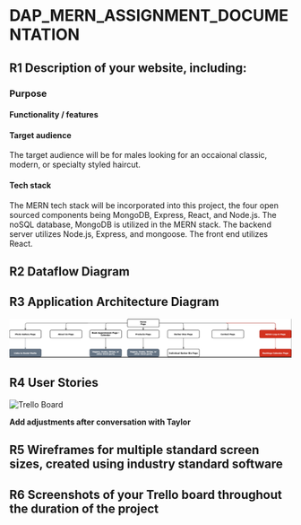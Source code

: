 # DAP_MERN_ASSIGNMENT_DOCUMENTATION


## R1 Description of your website, including:

### Purpose
#### Functionality / features




#### Target audience

The target audience will be for males looking for an occaional classic, modern, or specialty styled haircut. 

#### Tech stack

The MERN tech stack will be incorporated into this project, the four open sourced components being MongoDB, Express, React, and Node.js. The noSQL database, MongoDB is utilized in the MERN stack. The backend server utilizes Node.js, Express, and mongoose. The front end utilizes React. 


## R2	Dataflow Diagram	



## R3	Application Architecture Diagram	

![App Architecture](docs/App_Architecture_MERN_Project.png)

## R4	User Stories	

![Trello Board](docs/Trello_Board_MERN_Project.png)

**Add adjustments after conversation with Taylor**

## R5	Wireframes for multiple standard screen sizes, created using industry standard software	



## R6	Screenshots of your Trello board throughout the duration of the project	



